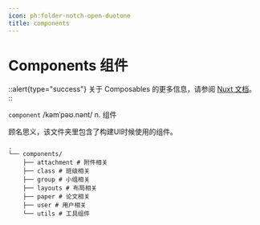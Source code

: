 ```yaml
---
icon: ph:folder-notch-open-duotone
title: components
---
```


# Components 组件

::alert{type="success"}
关于 Composables 的更多信息，请参阅 [Nuxt 文档](https://nuxt.com/docs/guide/directory-structure/components)。
::

`component` /kəmˈpəʊ.nənt/ n. 组件

顾名思义，该文件夹里包含了构建UI时候使用的组件。

```
.
└── components/
    ├── attachment # 附件相关
    ├── class # 班级相关
    ├── group # 小组相关
    ├── layouts # 布局相关
    ├── paper # 论文相关
    ├── user # 用户相关
    └── utils # 工具组件
```
